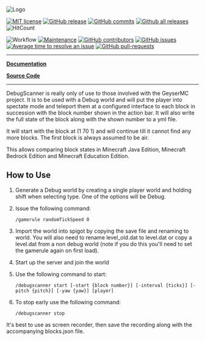 ![Logo](https://bundabrg.github.io/DebugScanner/img/title.png)

[![MIT license](https://img.shields.io/badge/License-MIT-blue.svg)](https://lbesson.mit-license.org/)
[![GitHub release](https://img.shields.io/github/release/Bundabrg/DebugScanner)](https://GitHub.com/Bundabrg/DebugScanner/releases/)
[![GitHub commits](https://img.shields.io/github/commits-since/Bundabrg/DebugScanner/latest)](https://GitHub.com/Bundabrg/DebugScanner/commit/)
[![Github all releases](https://img.shields.io/github/downloads/Bundabrg/DebugScanner/total.svg)](https://GitHub.com/Bundabrg/DebugScanner/releases/)
![HitCount](http://hits.dwyl.com/bundabrg/portalnetwork.svg)

![Workflow](https://github.com/bundabrg/DebugScanner/workflows/build/badge.svg)
[![Maintenance](https://img.shields.io/badge/Maintained%3F-yes-green.svg)](https://GitHub.com/Bundabrg/DebugScanner/graphs/commit-activity)
[![GitHub contributors](https://img.shields.io/github/contributors/Bundabrg/DebugScanner)](https://GitHub.com/Bundabrg/DebugScanner/graphs/contributors/)
[![GitHub issues](https://img.shields.io/github/issues/Bundabrg/DebugScanner)](https://GitHub.com/Bundabrg/DebugScanner/issues/)
[![Average time to resolve an issue](http://isitmaintained.com/badge/resolution/Bundabrg/DebugScanner.svg)](http://isitmaintained.com/project/Bundabrg/DebugScanner "Average time to resolve an issue")
[![GitHub pull-requests](https://img.shields.io/github/issues-pr/Bundabrg/DebugScanner)](https://GitHub.com/Bundabrg/DebugScanner/pull/)
 

---

[**Documentation**](https://bundabrg.github.io/DebugScanner/)

[**Source Code**](https://github.com/bundabrg/DebugScanner/)

---

DebugScanner is really only of use to those involved with the GeyserMC project.  It is to be used with a Debug world and
will put the player into spectate mode and teleport them at a configured interface to each block in succession with the
block number shown in the action bar. It will also write the full state of the block along with the shown number to a
yml file.

It will start with the block at (1 70 1) and will continue till it cannot find any more blocks. The first block is
always assumed to be air.

This allows comparing block states in Minecraft Java Edition, Minecraft Bedrock Edition and Minecraft Education Edition.



## How to Use

1. Generate a Debug world by creating a single player world and holding shift when selecting type. One of the options will
be Debug.

2. Issue the following command:

    ```
    /gamerule randomTickSpeed 0
    ```
   
2. Import the world into spigot by copying the save file and renaming to world. You will also need to rename level_old.dat to level.dat
or copy a level.dat from a non debug world (note if you do this you'll need to set the gamerule again on first load).

3. Start up the server and join the world

4. Use the following command to start:

    ``` 
    /debugscanner start [-start {block number}] [-interval {ticks}] [-pitch {pitch}] [-yaw {yaw}] [player]
    ```

5. To stop early use the following command:

    ```
    /debugscanner stop
    ```

It's best to use as screen recorder, then save the recording along with the accompanying blocks.json file.

